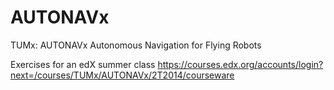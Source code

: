 AUTONAVx
========

TUMx: AUTONAVx Autonomous Navigation for Flying Robots

Exercises for an edX summer class
https://courses.edx.org/accounts/login?next=/courses/TUMx/AUTONAVx/2T2014/courseware
